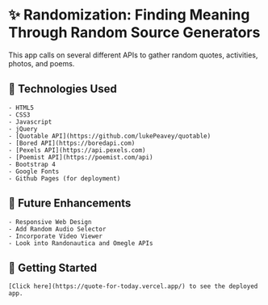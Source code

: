 # ✨ Randomization: Finding Meaning Through Random Source Generators
This app calls on several different APIs to gather random quotes, activities, photos, and poems.  

## 🔌 Technologies Used
    - HTML5
    - CSS3
    - Javascript
    - jQuery
    - [Quotable API](https://github.com/lukePeavey/quotable)
    - [Bored API](https://boredapi.com)
    - [Pexels API](https://api.pexels.com)
    - [Poemist API](https://poemist.com/api)
    - Bootstrap 4
    - Google Fonts
    - Github Pages (for deployment)

## 🚀 Future Enhancements
    - Responsive Web Design
    - Add Random Audio Selector
    - Incorporate Video Viewer
    - Look into Randonautica and Omegle APIs

##  🌟 Getting Started
    [Click here](https://quote-for-today.vercel.app/) to see the deployed app.



